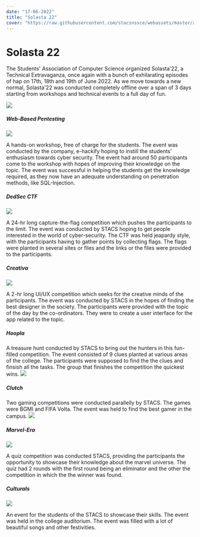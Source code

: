 ```yaml
---
date: "17-06-2022"
title: "Solasta 22"
cover: "https://raw.githubusercontent.com/stacsnssce/webassets/master/activities/Solasta22.png"
---
```

# Solasta 22

The Students' Association of Computer Science organized Solasta'22, a Technical Extravaganza, once again with a bunch of exhilarating episodes of hap on 17th, 18th and 19th  of June 2022.
As we move towards a new normal, Solasta'22 was conducted completely offline over a span of 3 days starting from workshops and technical events to a full day of fun.

![](https://raw.githubusercontent.com/stacsnssce/webassets/master/activities/act21_2.jpg)  

##### Web-Based Pentesting  

![](https://raw.githubusercontent.com/stacsnssce/webassets/master/gallery/solasta21_wikihunt.jpg)

A hands-on workshop, free of charge for the students. The event was conducted by the company, e-hackify hoping to instill the students’ enthusiasm towards cyber security. The event had around 50 participants come to the workshop with hopes of improving their knowledge on the topic. The event was successful in helping the students get the knowledge required, as they now have an adequate understanding on penetration methods, like SQL-Injection. 

##### DedSec CTF  

![](https://raw.githubusercontent.com/stacsnssce/webassets/master/gallery/solasta21_codigo.jpg)  

A 24-hr long capture-the-flag competition which pushes the participants to the limit. The event was conducted by STACS hoping to get people interested in the world of cyber-security. The CTF was held jeapardy style, with the participants having to gather points by collecting flags. The flags were planted in several sites or files and the links or the files were provided to the participants.

##### Creativa  

![](https://raw.githubusercontent.com/stacsnssce/webassets/master/gallery/solasta21_playoffs.jpg)  

A 2-hr long UI/UX competition which seeks for the creative minds of the participants. The event was conducted by STACS in the hopes of finding the best designer in the society. The participants were provided with the topic of the day by the co-ordinators.
They were to create a user interface for the app related to the topic.

##### Hoopla  
A treasure hunt conducted by STACS to bring out the hunters in this fun-filled competition. The event consisted of 9 clues planted at various areas of the college. The participants were supposed to find the the clues and finsish all the tasks. The group that finishes the competition the quickest wins.
![](https://raw.githubusercontent.com/stacsnssce/webassets/master/gallery/solasta21_webinar2.jpg)  

##### Clutch  
Two gaming competitions were conducted parallelly by STACS. The games were BGMI and FIFA Volta. The event was held to find the best gamer in the campus. 
![](https://raw.githubusercontent.com/stacsnssce/webassets/master/gallery/solasta21_webinar1.jpg)  

##### Marvel-Era  

![](https://raw.githubusercontent.com/stacsnssce/webassets/master/gallery/solasta21_dozen_redemption.jpg)  

A quiz competition was conducted STACS, providing the participants the opportunity to showcase their knowledge about the marvel universe. The quiz had 2 rounds with the first round being an eliminator and the other the competition in which the the winner was found.

##### Culturals 

![](https://raw.githubusercontent.com/stacsnssce/webassets/master/gallery/solasta21_dozen_redemption.jpg)  

An event for the students of the STACS to showcase their skills. The event was held in the college auditorium. The event was filled with a lot of beautiful songs and other festivities.

